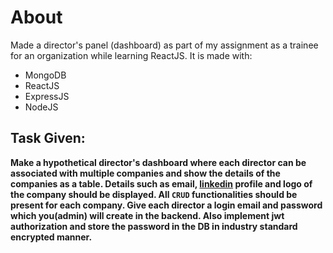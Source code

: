 # About
Made a director's panel (dashboard) as part of my assignment as a trainee for an organization while learning ReactJS.
It is made with:
* MongoDB 
* ReactJS
* ExpressJS
* NodeJS

## Task Given:
**Make a hypothetical director's dashboard where each director can be associated with multiple companies and show the details of the companies as a table.
Details such as email, [linkedin](https://www.linkedin.com) profile and logo of the company should be displayed.  All `CRUD` functionalities should be present for each company. Give each director a login email and password which you(admin) will create in the backend. Also implement jwt authorization and store the password in the DB in industry standard encrypted manner.**

